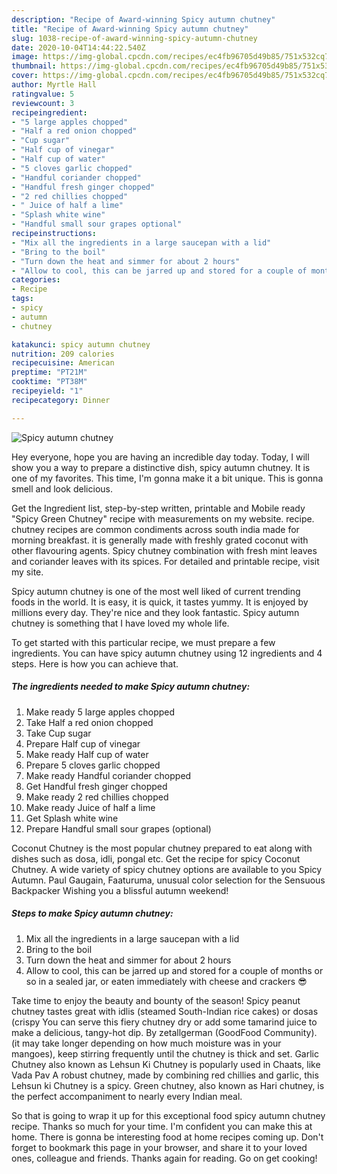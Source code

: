 ```yaml
---
description: "Recipe of Award-winning Spicy autumn chutney"
title: "Recipe of Award-winning Spicy autumn chutney"
slug: 1038-recipe-of-award-winning-spicy-autumn-chutney
date: 2020-10-04T14:44:22.540Z
image: https://img-global.cpcdn.com/recipes/ec4fb96705d49b85/751x532cq70/spicy-autumn-chutney-recipe-main-photo.jpg
thumbnail: https://img-global.cpcdn.com/recipes/ec4fb96705d49b85/751x532cq70/spicy-autumn-chutney-recipe-main-photo.jpg
cover: https://img-global.cpcdn.com/recipes/ec4fb96705d49b85/751x532cq70/spicy-autumn-chutney-recipe-main-photo.jpg
author: Myrtle Hall
ratingvalue: 5
reviewcount: 3
recipeingredient:
- "5 large apples chopped"
- "Half a red onion chopped"
- "Cup sugar"
- "Half cup of vinegar"
- "Half cup of water"
- "5 cloves garlic chopped"
- "Handful coriander chopped"
- "Handful fresh ginger chopped"
- "2 red chillies chopped"
- " Juice of half a lime"
- "Splash white wine"
- "Handful small sour grapes optional"
recipeinstructions:
- "Mix all the ingredients in a large saucepan with a lid"
- "Bring to the boil"
- "Turn down the heat and simmer for about 2 hours"
- "Allow to cool, this can be jarred up and stored for a couple of months or so in a sealed jar, or eaten immediately with cheese and crackers 😎"
categories:
- Recipe
tags:
- spicy
- autumn
- chutney

katakunci: spicy autumn chutney 
nutrition: 209 calories
recipecuisine: American
preptime: "PT21M"
cooktime: "PT38M"
recipeyield: "1"
recipecategory: Dinner

---
```



![Spicy autumn chutney](https://img-global.cpcdn.com/recipes/ec4fb96705d49b85/751x532cq70/spicy-autumn-chutney-recipe-main-photo.jpg)

Hey everyone, hope you are having an incredible day today. Today, I will show you a way to prepare a distinctive dish, spicy autumn chutney. It is one of my favorites. This time, I'm gonna make it a bit unique. This is gonna smell and look delicious.

Get the Ingredient list, step-by-step written, printable and Mobile ready &#34;Spicy Green Chutney&#34; recipe with measurements on my website. recipe. chutney recipes are common condiments across south india made for morning breakfast. it is generally made with freshly grated coconut with other flavouring agents. Spicy chutney combination with fresh mint leaves and coriander leaves with its spices. For detailed and printable recipe, visit my site.

Spicy autumn chutney is one of the most well liked of current trending foods in the world. It is easy, it is quick, it tastes yummy. It is enjoyed by millions every day. They're nice and they look fantastic. Spicy autumn chutney is something that I have loved my whole life.


To get started with this particular recipe, we must prepare a few ingredients. You can have spicy autumn chutney using 12 ingredients and 4 steps. Here is how you can achieve that.

<!--inarticleads1-->

##### The ingredients needed to make Spicy autumn chutney:

1. Make ready 5 large apples chopped
1. Take Half a red onion chopped
1. Take Cup sugar
1. Prepare Half cup of vinegar
1. Make ready Half cup of water
1. Prepare 5 cloves garlic chopped
1. Make ready Handful coriander chopped
1. Get Handful fresh ginger chopped
1. Make ready 2 red chillies chopped
1. Make ready  Juice of half a lime
1. Get Splash white wine
1. Prepare Handful small sour grapes (optional)


Coconut Chutney is the most popular chutney prepared to eat along with dishes such as dosa, idli, pongal etc. Get the recipe for spicy Coconut Chutney. A wide variety of spicy chutney options are available to you Spicy Autumn. Paul Gaugain, Faaturuma, unusual color selection for the Sensuous Backpacker Wishing you a blissful autumn weekend! 

<!--inarticleads2-->

##### Steps to make Spicy autumn chutney:

1. Mix all the ingredients in a large saucepan with a lid
1. Bring to the boil
1. Turn down the heat and simmer for about 2 hours
1. Allow to cool, this can be jarred up and stored for a couple of months or so in a sealed jar, or eaten immediately with cheese and crackers 😎


Take time to enjoy the beauty and bounty of the season! Spicy peanut chutney tastes great with idlis (steamed South-Indian rice cakes) or dosas (crispy You can serve this fiery chutney dry or add some tamarind juice to make a delicious, tangy-hot dip. By zetallgerman (GoodFood Community). (it may take longer depending on how much moisture was in your mangoes), keep stirring frequently until the chutney is thick and set. Garlic Chutney also known as Lehsun Ki Chutney is popularly used in Chaats, like Vada Pav A robust chutney, made by combining red chillies and garlic, this Lehsun ki Chutney is a spicy. Green chutney, also known as Hari chutney, is the perfect accompaniment to nearly every Indian meal. 

So that is going to wrap it up for this exceptional food spicy autumn chutney recipe. Thanks so much for your time. I'm confident you can make this at home. There is gonna be interesting food at home recipes coming up. Don't forget to bookmark this page in your browser, and share it to your loved ones, colleague and friends. Thanks again for reading. Go on get cooking!
